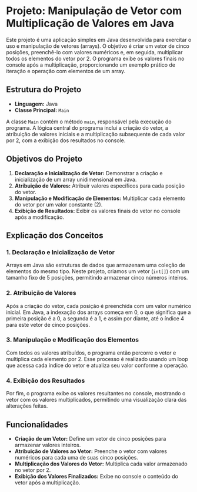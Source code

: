 <h1>Projeto: Manipulação de Vetor com Multiplicação de Valores em Java</h1>

<p>Este projeto é uma aplicação simples em Java desenvolvida para exercitar o uso e manipulação de vetores (arrays). O objetivo é criar um vetor de cinco posições, preenchê-lo com valores numéricos e, em seguida, multiplicar todos os elementos do vetor por 2. O programa exibe os valores finais no console após a multiplicação, proporcionando um exemplo prático de iteração e operação com elementos de um array.</p>

<h2>Estrutura do Projeto</h2>

<ul>
    <li><strong>Linguagem:</strong> Java</li>
    <li><strong>Classe Principal:</strong> <code>Main</code></li>
</ul>

<p>A classe <code>Main</code> contém o método <code>main</code>, responsável pela execução do programa. A lógica central do programa inclui a criação do vetor, a atribuição de valores iniciais e a multiplicação subsequente de cada valor por 2, com a exibição dos resultados no console.</p>

<h2>Objetivos do Projeto</h2>

<ol>
    <li><strong>Declaração e Inicialização de Vetor:</strong> Demonstrar a criação e inicialização de um array unidimensional em Java.</li>
    <li><strong>Atribuição de Valores:</strong> Atribuir valores específicos para cada posição do vetor.</li>
    <li><strong>Manipulação e Modificação de Elementos:</strong> Multiplicar cada elemento do vetor por um valor constante (2).</li>
    <li><strong>Exibição de Resultados:</strong> Exibir os valores finais do vetor no console após a modificação.</li>
</ol>

<h2>Explicação dos Conceitos</h2>

<h3>1. Declaração e Inicialização de Vetor</h3>
<p>Arrays em Java são estruturas de dados que armazenam uma coleção de elementos do mesmo tipo. Neste projeto, criamos um vetor (<code>int[]</code>) com um tamanho fixo de 5 posições, permitindo armazenar cinco números inteiros.</p>

<h3>2. Atribuição de Valores</h3>
<p>Após a criação do vetor, cada posição é preenchida com um valor numérico inicial. Em Java, a indexação dos arrays começa em 0, o que significa que a primeira posição é a 0, a segunda é a 1, e assim por diante, até o índice 4 para este vetor de cinco posições.</p>

<h3>3. Manipulação e Modificação dos Elementos</h3>
<p>Com todos os valores atribuídos, o programa então percorre o vetor e multiplica cada elemento por 2. Esse processo é realizado usando um loop que acessa cada índice do vetor e atualiza seu valor conforme a operação.</p>

<h3>4. Exibição dos Resultados</h3>
<p>Por fim, o programa exibe os valores resultantes no console, mostrando o vetor com os valores multiplicados, permitindo uma visualização clara das alterações feitas.</p>

<h2>Funcionalidades</h2>

<ul>
    <li><strong>Criação de um Vetor:</strong> Define um vetor de cinco posições para armazenar valores inteiros.</li>
    <li><strong>Atribuição de Valores ao Vetor:</strong> Preenche o vetor com valores numéricos para cada uma de suas cinco posições.</li>
    <li><strong>Multiplicação dos Valores do Vetor:</strong> Multiplica cada valor armazenado no vetor por 2.</li>
    <li><strong>Exibição dos Valores Finalizados:</strong> Exibe no console o conteúdo do vetor após a multiplicação.</li>
</ul>
